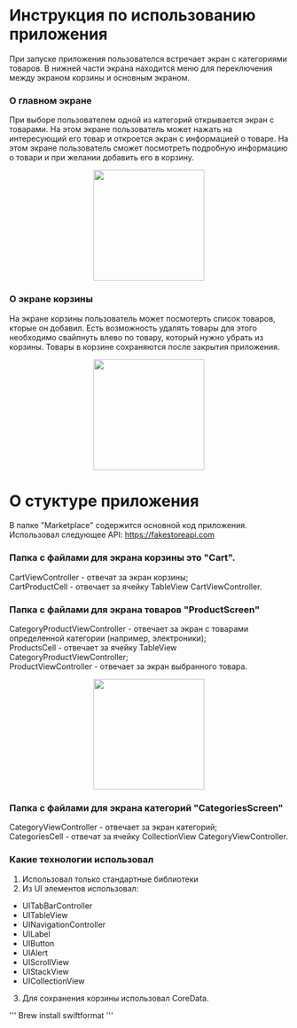 # Инструкция по использованию приложения 

При запуске приложения пользователся встречает экран с категориями товаров. В нижней части экрана находится меню для переключения между экраном корзины и основным экраном.

###  О главном экране
При выборе пользователем одной из категорий открывается экран с товарами. На этом экране пользователь может нажать на интересующий его товар и откроется экран с информацией о товаре. На этом экране пользователь сможет посмотреть подробную информацию о товари и при желании добавить его в корзину.

<p align="center">
  <img src="https://github.com/user-attachments/assets/3fd4b823-c6f9-4160-8310-1376057c2f5f" width="200" />
</p>

###  О экране корзины 
На экране корзины пользователь может посмотерть список товаров, кторые он добавил. Есть возможность удалять товары для этого необходимо свайпнуть влево по товару, который нужно убрать из корзины. Товары в корзине сохраняются после закрытия приложения.

<p align="center">
 <img src="https://github.com/user-attachments/assets/ca0d5c91-7837-422e-98c8-f21a0c6d91cf" width="200" />
</p>

# О стуктуре приложения 
В папке "Marketplace" содержится основной код приложения. 
Использовал следующее API: https://fakestoreapi.com

###  Папка с файлами для экрана корзины это "Cart". 
CartViewController - отвечат за экран корзины; \
CartProductCell - отвечает за ячейку TableView CartViewController.

###  Папка с файлами для экрана товаров "ProductScreen"
CategoryProductViewController - отвечает за экран с товарами определенной категории (например, электроники); \
ProductsCell - отвечает за ячейку TableView CategoryProductViewController; \
ProductViewController - отвечает за экран выбранного товара. 

<p align="center">
 <img src="https://github.com/user-attachments/assets/4185946d-aa2c-4439-a54e-ccfe334addd3" width="200" />
</p>

###  Папка с файлами для экрана категорий "CategoriesScreen"
CategoryViewController - отвечает за экран категорий; \
CategoriesCell - отвечат за ячейку CollectionView CategoryViewController.

###  Какие технологии использовал 
1. Использовал только стандартные библиотеки 
2. Из UI элементов использовал: 
 - UITabBarController
 - UITableView
 - UINavigationController
 - UILabel
 - UIButton
 - UIAlert
 - UIScrollView
 - UIStackView
 - UICollectionView
3. Для сохранения корзины использовал CoreData.

'''
Brew install swiftformat
'''

